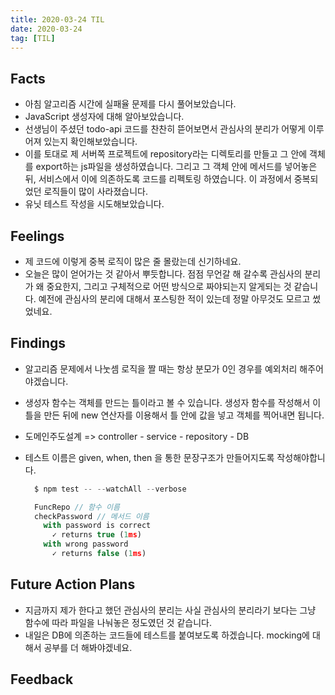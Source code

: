 ```yaml
---
title: 2020-03-24 TIL
date: 2020-03-24
tag: [TIL]
---
```


## Facts

- 아침 알고리즘 시간에 실패율 문제를 다시 풀어보았습니다.
- JavaScript 생성자에 대해 알아보았습니다.
- 선생님이 주셨던 todo-api 코드를 찬찬히 뜯어보면서 관심사의 분리가 어떻게 이루어져 있는지 확인해보았습니다.
- 이를 토대로 제 서버쪽 프로젝트에 repository라는 디렉토리를 만들고 그 안에 객체를 export하는 js파일을 생성하였습니다. 그리고 그 객체 안에 메서드를 넣어놓은 뒤, 서비스에서 이에 의존하도록 코드를 리펙토링 하였습니다. 이 과정에서 중복되었던 로직들이 많이 사라졌습니다.
- 유닛 테스트 작성을 시도해보았습니다.

## Feelings

- 제 코드에 이렇게 중복 로직이 많은 줄 몰랐는데 신기하네요.
- 오늘은 많이 얻어가는 것 같아서 뿌듯합니다. 점점 무언갈 해 갈수록 관심사의 분리가 왜 중요한지, 그리고 구체적으로 어떤 방식으로 짜야되는지 알게되는 것 같습니다. 예전에 관심사의 분리에 대해서 포스팅한 적이 있는데 정말 아무것도 모르고 썼었네요.

## Findings

- 알고리즘 문제에서 나눗셈 로직을 짤 때는 항상 분모가 0인 경우를 예외처리 해주어야겠습니다.
- 생성자 함수는 객체를 만드는 틀이라고 볼 수 있습니다. 생성자 함수를 작성해서 이 틀을 만든 뒤에 new 연산자를 이용해서 틀 안에 값을 넣고 객체를 찍어내면 됩니다.
- 도메인주도설계 => controller - service - repository - DB
- 테스트 이름은 given, when, then 을 통한 문장구조가 만들어지도록 작성해야합니다.

  ```javascript
    $ npm test -- --watchAll --verbose

    FuncRepo // 함수 이름
    checkPassword // 메서드 이름
      with password is correct
        ✓ returns true (1ms)
      with wrong password
        ✓ returns false (1ms)

  ```

## Future Action Plans

- 지금까지 제가 한다고 했던 관심사의 분리는 사실 관심사의 분리라기 보다는 그냥 함수에 따라 파일을 나눠놓은 정도였던 것 같습니다.
- 내일은 DB에 의존하는 코드들에 테스트를 붙여보도록 하겠습니다. mocking에 대해서 공부를 더 해봐야겠네요.

## Feedback

